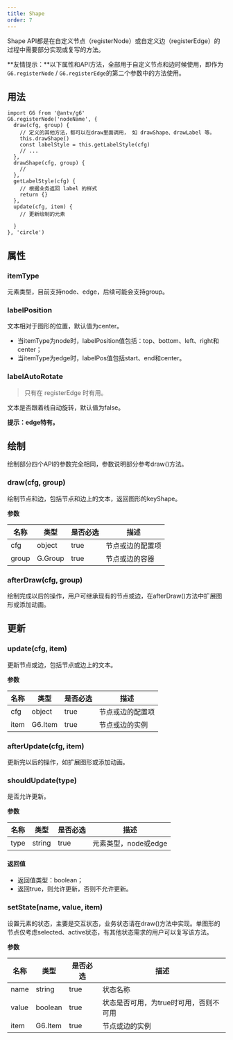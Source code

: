```yaml
---
title: Shape
order: 7
---
```


Shape API都是在自定义节点（registerNode）或自定义边（registerEdge）的过程中需要部分实现或复写的方法。

**友情提示：**以下属性和API方法，全部用于自定义节点和边时候使用，即作为`G6.registerNode` / `G6.registerEdge`的第二个参数中的方法使用。

## 用法
```
import G6 from '@antv/g6'
G6.registerNode('nodeName', {
  draw(cfg, group) {
    // 定义的其他方法，都可以在draw里面调用， 如 drawShape、drawLabel 等。
    this.drawShape()
    const labelStyle = this.getLabelStyle(cfg)
    // ...
  },
  drawShape(cfg, group) {
    // 
  },
  getLabelStyle(cfg) {
    // 根据业务返回 label 的样式
    return {}
  },
  update(cfg, item) {
    // 更新绘制的元素

  }
}, 'circle')
```

## 属性

### itemType
元素类型，目前支持node、edge，后续可能会支持group。

### labelPosition
文本相对于图形的位置，默认值为center。

- 当itemType为node时，labelPosition值包括：top、bottom、left、right和center；
- 当itemType为edge时，labelPos值包括start、end和center。

### labelAutoRotate
> 只有在 registerEdge 时有用。

文本是否跟着线自动旋转，默认值为false。

**提示：edge特有。**

## 绘制
绘制部分四个API的参数完全相同，参数说明部分参考draw()方法。

### draw(cfg, group)
绘制节点和边，包括节点和边上的文本，返回图形的keyShape。

**参数**

| 名称 | 类型 | 是否必选 | 描述 |
| --- | --- | --- | --- |
| cfg | object | true | 节点或边的配置项 |
| group | G.Group | true | 节点或边的容器 |

### afterDraw(cfg, group)
绘制完成以后的操作，用户可继承现有的节点或边，在afterDraw()方法中扩展图形或添加动画。

## 更新

### update(cfg, item)
更新节点或边，包括节点或边上的文本。

**参数**

| 名称 | 类型 | 是否必选 | 描述 |
| --- | --- | --- | --- |
| cfg | object | true | 节点或边的配置项 |
| item | G6.Item | true | 节点或边的实例 |

### afterUpdate(cfg, item)
更新完以后的操作，如扩展图形或添加动画。

### shouldUpdate(type)
是否允许更新。

**参数**

| 名称 | 类型 | 是否必选 | 描述 |
| --- | --- | --- | --- |
| type | string | true | 元素类型，node或edge |

#### 返回值

- 返回值类型：boolean；
- 返回true，则允许更新，否则不允许更新。

### setState(name, value, item)
设置元素的状态，主要是交互状态，业务状态请在draw()方法中实现。单图形的节点仅考虑selected、active状态，有其他状态需求的用户可以复写该方法。

**参数**

| 名称 | 类型 | 是否必选 | 描述 |
| --- | --- | --- | --- |
| name | string | true | 状态名称 |
| value | boolean | true | 状态是否可用，为true时可用，否则不可用 |
| item | G6.Item | true | 节点或边的实例 |
